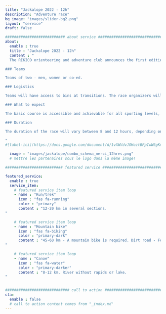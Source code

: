 ```yaml
---
title: "Jackalope 2022 - 12h"
description: "Adventure race"
bg_image: "images/slider-bg2.png"
layout: "service"
draft: false

########################### about service #############################
about:
  enable : true
  title : "Jackalope 2022 - 12h"
  content : "
  The RIKICO orienteering and adventure club announces the first edition of the Jackalope Challenge on June 5, 2022, in the Rimouski region. The 12h Challenge is a multi-sport adventure race involving mountain biking, trail running/walking and canoeing. Participants must validate checkpoints on an unmarked course, using a map and compass. The complete course will remain secret until the day before the race.

### Teams

Teams of two - men, women or co-ed.

### Logistics

Teams will have access to bins at transitions. The race organizers will take care of transporting bikes and canoes if required.

### What to expect

The basic course is accessible and achievable for all sporting levels, while the advanced checkpoints will provide a sporting and orienteering challenge for teams who wish to do so. The distances indicated below vary according to your decisions and whether you go for the advanced checkpoints.

### Duration

The duration of the race will vary between 8 and 12 hours, depending on your choice of route and speed.

"
#[label-ici](https://docs.google.com/document/d/1vXWVdvJOHoztBPpIwW6gKmgLnIvYCMgz/edit?usp=sharing&ouid=101057629570461989254&rtpof=true&sd=true)

  image : "images/jackalope/combo_schema_merci_12hres.png"
  # mettre les partenaires sous le logo dans la même image!

########################## featured service ############################

featured_service:
  enable : true
  service_item:
    # featured service item loop
    - name : "Run/trek"
      icon : "fas fa-running"
      color : "primary"
      content : "12-20 km in several sections.
"

    # featured service item loop
    - name : "Mountain bike"
      icon : "fas fa-biking"
      color : "primary-dark"
      content : "45-60 km - A mountain bike is required. Dirt road - Forest road - Mountain bike trail.
"

    # featured service item loop
    - name : "Canoe"
      icon : "fas fa-water"
      color : "primary-darker"
      content : "8-12 km. River without rapids or lake.
"


############################# call to action #################################
cta:
  enable : false
  # call to action content comes from "_index.md"
---
```

